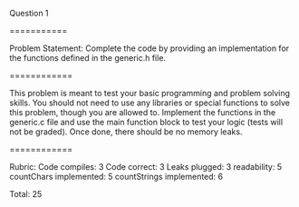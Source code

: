 Question 1

===========

Problem Statement: Complete the code by providing an implementation for the functions defined in the generic.h
file.

============

This problem is meant to test your basic programming and problem solving skills. You should not need to use any
libraries or special functions to solve this problem, though you are allowed to. Implement the functions in the
generic.c file and use the main function block to test your logic (tests will not be graded). Once done, there should be
no memory leaks.

============

Rubric:
Code compiles: 3
Code correct: 3
Leaks plugged: 3
readability: 5
countChars implemented: 5
countStrings implemented: 6

Total: 25
